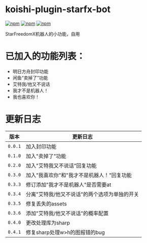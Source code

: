 # koishi-plugin-starfx-bot

[![npm](https://img.shields.io/npm/v/koishi-plugin-starfx-bot?style=flat-square)](https://www.npmjs.com/package/koishi-plugin-starfx-bot) [![npm](https://img.shields.io/npm/l/koishi-plugin-starfx-bot?style=flat-square)](https://www.npmjs.com/package/koishi-plugin-starfx-bot) [![npm](https://img.shields.io/npm/dt/koishi-plugin-starfx-bot?style=flat-square)](https://www.npmjs.com/package/koishi-plugin-starfx-bot)

StarFreedomX机器人的小功能，自用

# 已加入的功能列表：

* 明日方舟封印功能
* 闲鱼“卖掉了”功能
* 艾特我/他又不说话
* 我才不是机器人！
* 我也喜欢你！

# 更新日志
| 版本      | 更新日志                     |
|---------|--------------------------|
| `0.0.1` | 加入封印功能                   |
| `0.1.0` | 加入"卖掉了"功能                |
| `0.2.0` | 加入"艾特我又不说话"回复功能          |
| `0.3.0` | 加入"我喜欢你"和"我才不是机器人！"回复功能  |
| `0.3.3` | 修订添加"我才不是机器人"是否需要at      |
| `0.3.4` | 分离"艾特我/他又不说话"的两个选项为单独的开关 |
| `0.3.5` | 修复丢失的assets              |
| `0.3.6` | 添加"艾特我/他又不说话"的概率配置       |
| `0.4.0` | 更改处理库为sharp              |
| `0.4.1` | 修复sharp处理w>h的图报错的bug     |
